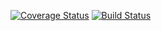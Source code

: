 [![Coverage Status](https://coveralls.io/repos/github/ibutiti/yummy_react_ui/badge.svg?branch=master)](https://coveralls.io/github/ibutiti/yummy_react_ui?branch=master) [![Build Status](https://travis-ci.org/ibutiti/yummy_react_ui.svg?branch=master)](https://travis-ci.org/ibutiti/yummy_react_ui)
